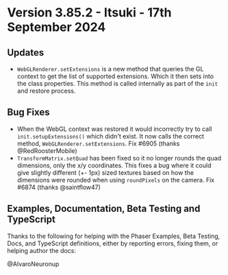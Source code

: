 # Version 3.85.2 - Itsuki - 17th September 2024

## Updates

* `WebGLRenderer.setExtensions` is a new method that queries the GL context to get the list of supported extensions. Which it then sets into the class properties. This method is called internally as part of the `init` and restore process.

## Bug Fixes

* When the WebGL context was restored it would incorrectly try to call `init.setupExtensions()` which didn't exist. It now calls the correct method, `WebGLRenderer.setExtensions`. Fix #6905 (thanks @RedRoosterMobile)
* `TransformMatrix.setQuad` has been fixed so it no longer rounds the quad dimensions, only the x/y coordinates. This fixes a bug where it could give slightly different (+- 1px) sized textures based on how the dimensions were rounded when using `roundPixels` on the camera. Fix #6874 (thanks @saintflow47)

## Examples, Documentation, Beta Testing and TypeScript

Thanks to the following for helping with the Phaser Examples, Beta Testing, Docs, and TypeScript definitions, either by reporting errors, fixing them, or helping author the docs:

@AlvaroNeuronup
